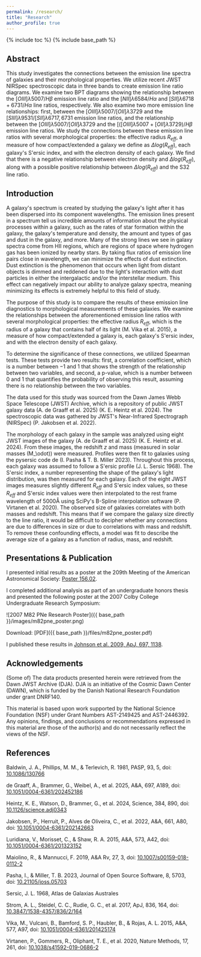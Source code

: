 ```yaml
---
permalink: /research/
title: "Research"
author_profile: true
---
```


{% include toc %}
{% include base_path %}

## Abstract

This study investigates the connections between the emission line spectra of galaxies and their morphological properties. We utilize recent JWST NIRSpec spectroscopic data in three bands to create emission line ratio diagrams. We examine two BPT diagrams showing the relationship between the $[OIII]\lambda 5007 / H\beta$ emission line ratio and the $[NII]\lambda 6584/H\alpha$ and $[SII]\lambda 6718 + 6731/H\alpha$ line ratios, respectively. We also examine two more emission line relationships: first, between the $[OIII]\lambda 5007/[OII]\lambda 3729$ and the $[SIII]\lambda 9531/[SII]\lambda 6717,6731$ emission line ratios, and the relationship between the $[OIII]\lambda 5007/[OII]\lambda 3729$ and the $[([OIII]\lambda 5007+[OII]\lambda 3729)/H\beta$ emission line ratios. We study the connections between these emission line ratios with several morphological properties: the effective radius $R_{eff}$, a measure of how compact/extended a galaxy we define as $\Delta log(R_{eff})$, each galaxy's S\'ersic index, and with the electron density of each galaxy. We find that there is a negative relationship between electron density and $\Delta log(R_{eff})$, along with a possible positive relationship between $\Delta log(R_{eff})$ and the S32 line ratio. 

## Introduction

A galaxy's spectrum is created by studying the galaxy's light after it has been dispersed into its component wavelengths. The emission lines present in a spectrum tell us incredible amounts of information about the physical processes within a galaxy, such as the rates of star formation within the galaxy, the galaxy's temperature and density, the amount and types of gas and dust in the galaxy, and more. Many of the strong lines we see in galaxy spectra come from HII regions, which are regions of space where hydrogen gas has been ionized by nearby stars. By taking flux ratios of emission line pairs close in wavelength, we can minimize the effects of dust extinction. Dust extinction is the phenomenon that occurs when light from distant objects is dimmed and reddened due to the light's interaction with dust particles in either the intergalactic and/or the interstellar medium. This effect can negatively impact our ability to analyze galaxy spectra, meaning minimizing its effects is extremely helpful to this field of study. 

The purpose of this study is to compare the results of these emission line diagnostics to morphological measurements of these galaxies. We examine the relationships between the aforementioned emission line ratios with several morphological properties: the effective radius $R_{eff}$, which is the radius of a galaxy that contains half of its light (M. Vika et al. 2015), a measure of how compact/extended a galaxy is, each galaxy's S\'ersic index, and with the electron density of each galaxy. 

To determine the significance of these connections, we utilized Spearman tests. These tests provide two results: first, a correlation coefficient, which is a number between $-1$ and $1$ that shows the strength of the relationship between two variables, and second, a p-value, which is a number between $0$ and $1$ that quantifies the probability of observing this result, assuming there is no relationship between the two variables. 

The data used for this study was sourced from the Dawn James Webb Space Telescope (JWST) Archive, which is a repository of public JWST galaxy data  (A. de Graaff et al. 2025) (K. E. Heintz et al. 2024). The spectroscopic data was gathered by JWST's Near-Infrared Spectrograph (NIRSpec)  (P. Jakobsen et al. 2022).

The morphology of each galaxy in the sample was analyzed using eight JWST images of the galaxy (A. de Graaff et al. 2025) (K. E. Heintz et al. 2024). From these images, the redshift $z$ and mass (measured in solar masses \(M_\odot\)) were measured. Profiles were then fit to galaxies using the pysersic code de (I. Pasha & T. B. Miller 2023). Throughout this process, each galaxy was assumed to follow a S\'ersic profile  (J. L. Sersic 1968). The S\'ersic index, a number representing the shape of the galaxy's light distribution, was then measured for each galaxy. Each of the eight JWST images measures slightly different $R_{eff}$ and S\'ersic index values, so these $R_{eff}$ and S\'ersic index values were then interpolated to the rest frame wavelength of $5000\textrm{\AA}$ using SciPy's B-Spline interpolation software  (P. Virtanen et al. 2020). The observed size of galaxies correlates with both masses and redshift. This means that if we compare the galaxy size directly to the line ratio, it would be difficult to decipher whether any connections are due to differences in size or due to correlations with mass and redshift. To remove these confounding effects, a model was fit to describe the average size of a galaxy as a function of radius, mass, and redshift. 

## Presentations & Publication

I presented initial results as a poster at the 209th Meeting of the American Astronomical Society: [Poster 156.02](https://ui.adsabs.harvard.edu/abs/2006AAS...20915602J/abstract).

I completed additional analysis as part of an undergraduate honors thesis and presented the following poster at the 2007 Colby College Undergraduate Research Symposium:

![2007 M82 PNe Research Poster]({{ base_path }}/images/m82pne_poster.png)

Download: [PDF]({{ base_path }}/files/m82pne_poster.pdf)

I published these results in [Johnson et al. 2009, ApJ, 697, 1138](https://dx.doi.org/10.1088/0004-637X/697/2/1138).

## Acknowledgements

(Some of) The data products presented herein were retrieved from the Dawn JWST Archive (DJA). DJA is an initiative of the Cosmic Dawn Center (DAWN), which is funded by the Danish National Research Foundation under grant DNRF140.

This material is based upon work supported by the National Science Foundation (NSF) under Grant Numbers AST-2149425 and AST-2446392. Any opinions, findings, and conclusions or recommendations expressed in this material are those of the author(s) and do not necessarily reflect the views of the NSF.

## References

Baldwin, J. A., Phillips, M. M., & Terlevich, R. 1981, PASP, 93, 5, doi: [10.1086/130766](https://iopscience.iop.org/article/10.1086/130766)

de Graaff, A., Brammer, G., Weibel, A., et al. 2025, A&A, 697, A189, doi: [10.1051/0004-6361/202452186](https://www.aanda.org/articles/aa/full_html/2025/05/aa52186-24/aa52186-24.html)

Heintz, K. E., Watson, D., Brammer, G., et al. 2024, Science, 384, 890, doi: [10.1126/science.adj0343](https://www.science.org/doi/10.1126/science.adj0343)

Jakobsen, P., Herruit, P., Alves de Oliveira, C., et al. 2022, A&A, 661, A80, doi: [10.1051/0004-6361/202142663](https://www.aanda.org/articles/aa/full_html/2022/05/aa42663-21/aa42663-21.html)

Luridiana, V., Morisset, C., & Shaw, R. A. 2015, A&A, 573, A42, doi: [10.1051/0004-6361/201323152](https://www.aanda.org/articles/aa/full_html/2015/01/aa23152-13/aa23152-13.html)

Maiolino, R., & Mannucci, F. 2019, A&A Rv, 27, 3, doi: [10.1007/s00159-018-0112-2](https://link.springer.com/article/10.1007/s00159-018-0112-2)

Pasha, I., & Miller, T. B. 2023, Journal of Open Source Software, 8, 5703, doi: [10.21105/joss.05703](https://joss.theoj.org/papers/10.21105/joss.05703)

Sersic, J. L. 1968, Atlas de Galaxias Australes

Strom, A. L., Steidel, C. C., Rudie, G. C., et al. 2017, ApJ, 836, 164, doi: [10.3847/1538-4357/836/2/164](https://iopscience.iop.org/article/10.3847/1538-4357/836/2/164)

Vika, M., Vulcani, B., Bamford, S. P., Haubler, B., & Rojas, A. L. 2015, A&A, 577, A97, doi: [10.1051/0004-6361/201425174](https://www.aanda.org/10.1051/0004-6361/201425174)

Virtanen, P., Gommers, R., Oliphant, T. E., et al. 2020, Nature Methods, 17, 261, doi: [10.1038/s41592-019-0686-2](https://www.nature.com/articles/s41592-019-0686-2)
